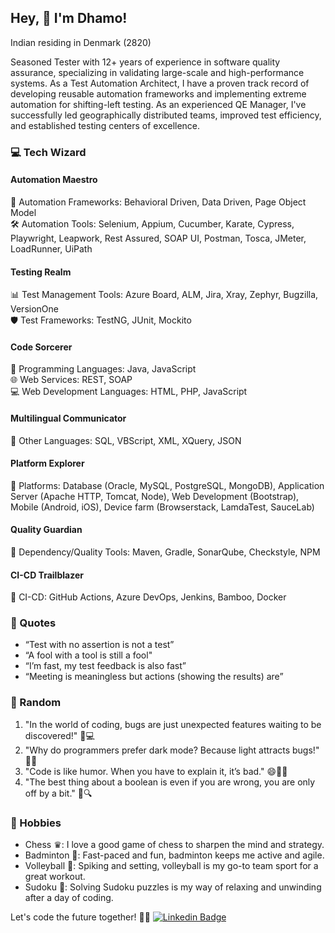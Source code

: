 ## Hey, 👋 I'm Dhamo!

Indian residing in Denmark (2820) 

Seasoned Tester with 12+ years of experience in software quality assurance, specializing in validating large-scale and high-performance systems. As a Test Automation Architect, I have a proven track record of developing reusable automation frameworks and implementing extreme automation for shifting-left testing. As an experienced QE Manager, I've successfully led geographically distributed teams, improved test efficiency, and established testing centers of excellence.

### 💻 Tech Wizard

#### Automation Maestro
🤖 Automation Frameworks: Behavioral Driven, Data Driven, Page Object Model  
🛠️ Automation Tools: Selenium, Appium, Cucumber, Karate, Cypress, Playwright, Leapwork, Rest Assured, SOAP UI, Postman, Tosca, JMeter, LoadRunner, UiPath

#### Testing Realm
📊 Test Management Tools: Azure Board, ALM, Jira, Xray, Zephyr, Bugzilla, VersionOne  
🛡️ Test Frameworks: TestNG, JUnit, Mockito

#### Code Sorcerer
🚀 Programming Languages: Java, JavaScript  
🌐 Web Services: REST, SOAP  
💻 Web Development Languages: HTML, PHP, JavaScript

#### Multilingual Communicator
🌈 Other Languages: SQL, VBScript, XML, XQuery, JSON  

#### Platform Explorer
🚀 Platforms: Database (Oracle, MySQL, PostgreSQL, MongoDB), Application Server (Apache HTTP, Tomcat, Node), Web Development (Bootstrap), Mobile (Android, iOS), Device farm (Browserstack, LamdaTest, SauceLab)  

#### Quality Guardian
🧰 Dependency/Quality Tools: Maven, Gradle, SonarQube, Checkstyle, NPM

#### CI-CD Trailblazer
🚀 CI-CD: GitHub Actions, Azure DevOps, Jenkins, Bamboo, Docker

### 🤔 Quotes
- “Test with no assertion is not a test”
- “A fool with a tool is still a fool"
- “I’m fast, my test feedback is also fast”
- “Meeting is meaningless but actions (showing the results) are”

### 🤔 Random
1. "In the world of coding, bugs are just unexpected features waiting to be discovered!" 🐞💻
2. "Why do programmers prefer dark mode? Because light attracts bugs!" 🌌🦠
3. "Code is like humor. When you have to explain it, it’s bad." 😄👩‍💻
4. "The best thing about a boolean is even if you are wrong, you are only off by a bit." 🤖🔍

### 🏸 Hobbies
- Chess ♛: I love a good game of chess to sharpen the mind and strategy.
- Badminton 🏸: Fast-paced and fun, badminton keeps me active and agile.
- Volleyball 🏐: Spiking and setting, volleyball is my go-to team sport for a great workout.
- Sudoku 🧩: Solving Sudoku puzzles is my way of relaxing and unwinding after a day of coding.

Let's code the future together! 🚀✨
[![Linkedin Badge](https://img.shields.io/badge/-dhamo-blue?style=flat-square&logo=Linkedin&logoColor=white&link=https://www.linkedin.com/in/dhamotharan-pk/)](https://www.linkedin.com/in/dhamotharan-pk/) 
